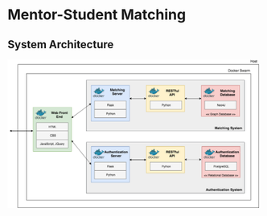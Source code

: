 # Mentor-Student Matching

## System Architecture

<img src="./readmeres/system-architecture.png" width="500px">
